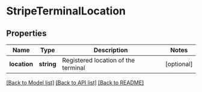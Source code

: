 # StripeTerminalLocation

## Properties
Name | Type | Description | Notes
------------ | ------------- | ------------- | -------------
**location** | **string** | Registered location of the terminal | [optional] 

[[Back to Model list]](../README.md#documentation-for-models) [[Back to API list]](../README.md#documentation-for-api-endpoints) [[Back to README]](../README.md)


